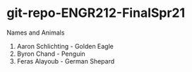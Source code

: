 # git-repo-ENGR212-FinalSpr21
Names and Animals

1. Aaron Schlichting - Golden Eagle
2. Byron Chand - Penguin
3. Feras Alayoub - German Shepard
